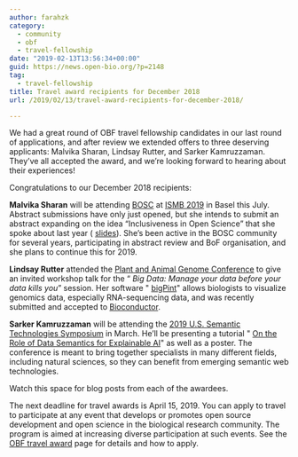 ```yaml
---
author: farahzk
category:
  - community
  - obf
  - travel-fellowship
date: "2019-02-13T13:56:34+00:00"
guid: https://news.open-bio.org/?p=2148
tag:
  - travel-fellowship
title: Travel award recipients for December 2018
url: /2019/02/13/travel-award-recipients-for-december-2018/

---
```

We had a great round of OBF travel fellowship candidates in our last round of applications, and after review we extended offers to three deserving applicants: Malvika Sharan, Lindsay Rutter, and Sarker Kamruzzaman. They’ve all accepted the award, and we’re looking forward to hearing about their experiences!  

Congratulations to our December 2018 recipients:  

**Malvika Sharan** will be attending [BOSC](/wiki/BOSC_2019) at [ISMB 2019](https://www.iscb.org/ismbeccb2019) in Basel this July. Abstract submissions have only just opened, but she intends to submit an abstract expanding on the idea “Inclusiveness in Open Science” that she spoke about last year ( [slides](https://speakerdeck.com/malvikasharan/inclusiveness-in-open-science)). She’s been active in the BOSC community for several years, participating in abstract review and BoF organisation, and she plans to continue this for 2019.   

**Lindsay Rutter** attended the [Plant and Animal Genome Conference](http://www.intlpag.org/2019/) to give an invited workshop talk for the “ _Big Data: Manage your data before your data kills you_” session. Her software " [bigPint](https://lindsayrutter.github.io/bigPint/)" allows biologists to visualize genomics data, especially RNA-sequencing data, and was recently submitted and accepted to [Bioconductor](https://bioconductor.org/packages/devel/bioc/html/bigPint.html).  

**Sarker Kamruzzaman** will be attending the [2019 U.S. Semantic Technologies Symposium](http://www.us2ts.org/) in March. He’ll be presenting a tutorial " [On the Role of Data Semantics for Explainable AI](http://us2ts.org/2019/posts/program-session-iii.html)" as well as a poster. The conference is meant to bring together specialists in many different fields, including natural sciences, so they can benefit from emerging semantic web technologies.   

Watch this space for blog posts from each of the awardees.

The next deadline for travel awards is April 15, 2019. You can apply to travel to participate at any event that develops or promotes open source development and open science in the biological research community. The program is aimed at increasing diverse participation at such events. See the [OBF travel award](https://github.com/OBF/obf-docs/blob/master/Travel_fellowships.md) page for details and how to apply.  
